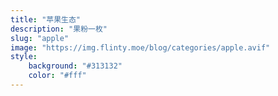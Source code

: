 ```yaml
---
title: "苹果生态"
description: "果粉一枚"
slug: "apple"
image: "https://img.flinty.moe/blog/categories/apple.avif"
style:
    background: "#313132"
    color: "#fff"
---
```

